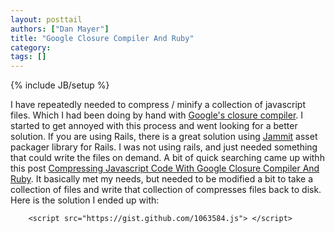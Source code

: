 ```yaml
---
layout: posttail
authors: ["Dan Mayer"]
title: "Google Closure Compiler And Ruby"
category:
tags: []
---
```

{% include JB/setup %}

I have repeatedly needed to compress / minify a collection of javascript files. Which I had been doing by hand with [Google's closure compiler](http://closure-compiler.appspot.com/home). I started to get annoyed with this process and went looking for a better solution. If you are using Rails, there is a great solution using [Jammit](http://documentcloud.github.com/jammit/) asset packager library for Rails. I was not using rails, and just needed something that could write the files on demand. A bit of quick searching came up withh this post [Compressing Javascript Code With Google Closure Compiler And Ruby](http://tinyhippos.com/2010/01/08/compressing-javascript-code-with-google-closure-compiler-and-ruby/). It basically met my needs, but needed to be modified a bit to take a collection of files and write that collection of compresses files back to disk.    Here is the solution I ended up with:

        <script src="https://gist.github.com/1063584.js"> </script>    